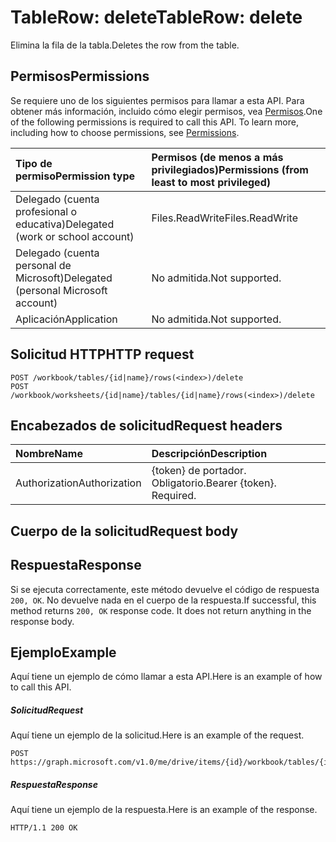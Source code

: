 # <a name="tablerow-delete"></a><span data-ttu-id="c4898-101">TableRow: delete</span><span class="sxs-lookup"><span data-stu-id="c4898-101">TableRow: delete</span></span>

<span data-ttu-id="c4898-102">Elimina la fila de la tabla.</span><span class="sxs-lookup"><span data-stu-id="c4898-102">Deletes the row from the table.</span></span>
## <a name="permissions"></a><span data-ttu-id="c4898-103">Permisos</span><span class="sxs-lookup"><span data-stu-id="c4898-103">Permissions</span></span>
<span data-ttu-id="c4898-p101">Se requiere uno de los siguientes permisos para llamar a esta API. Para obtener más información, incluido cómo elegir permisos, vea [Permisos](../../../concepts/permissions_reference.md).</span><span class="sxs-lookup"><span data-stu-id="c4898-p101">One of the following permissions is required to call this API. To learn more, including how to choose permissions, see [Permissions](../../../concepts/permissions_reference.md).</span></span>

|<span data-ttu-id="c4898-106">Tipo de permiso</span><span class="sxs-lookup"><span data-stu-id="c4898-106">Permission type</span></span>      | <span data-ttu-id="c4898-107">Permisos (de menos a más privilegiados)</span><span class="sxs-lookup"><span data-stu-id="c4898-107">Permissions (from least to most privileged)</span></span>              |
|:--------------------|:---------------------------------------------------------|
|<span data-ttu-id="c4898-108">Delegado (cuenta profesional o educativa)</span><span class="sxs-lookup"><span data-stu-id="c4898-108">Delegated (work or school account)</span></span> | <span data-ttu-id="c4898-109">Files.ReadWrite</span><span class="sxs-lookup"><span data-stu-id="c4898-109">Files.ReadWrite</span></span>    |
|<span data-ttu-id="c4898-110">Delegado (cuenta personal de Microsoft)</span><span class="sxs-lookup"><span data-stu-id="c4898-110">Delegated (personal Microsoft account)</span></span> | <span data-ttu-id="c4898-111">No admitida.</span><span class="sxs-lookup"><span data-stu-id="c4898-111">Not supported.</span></span>    |
|<span data-ttu-id="c4898-112">Aplicación</span><span class="sxs-lookup"><span data-stu-id="c4898-112">Application</span></span> | <span data-ttu-id="c4898-113">No admitida.</span><span class="sxs-lookup"><span data-stu-id="c4898-113">Not supported.</span></span> |

## <a name="http-request"></a><span data-ttu-id="c4898-114">Solicitud HTTP</span><span class="sxs-lookup"><span data-stu-id="c4898-114">HTTP request</span></span>
<!-- { "blockType": "ignored" } -->
```http
POST /workbook/tables/{id|name}/rows(<index>)/delete
POST /workbook/worksheets/{id|name}/tables/{id|name}/rows(<index>)/delete

```
## <a name="request-headers"></a><span data-ttu-id="c4898-115">Encabezados de solicitud</span><span class="sxs-lookup"><span data-stu-id="c4898-115">Request headers</span></span>
| <span data-ttu-id="c4898-116">Nombre</span><span class="sxs-lookup"><span data-stu-id="c4898-116">Name</span></span>       | <span data-ttu-id="c4898-117">Descripción</span><span class="sxs-lookup"><span data-stu-id="c4898-117">Description</span></span>|
|:---------------|:----------|
| <span data-ttu-id="c4898-118">Authorization</span><span class="sxs-lookup"><span data-stu-id="c4898-118">Authorization</span></span>  | <span data-ttu-id="c4898-p102">{token} de portador. Obligatorio.</span><span class="sxs-lookup"><span data-stu-id="c4898-p102">Bearer {token}. Required.</span></span> |

## <a name="request-body"></a><span data-ttu-id="c4898-121">Cuerpo de la solicitud</span><span class="sxs-lookup"><span data-stu-id="c4898-121">Request body</span></span>

## <a name="response"></a><span data-ttu-id="c4898-122">Respuesta</span><span class="sxs-lookup"><span data-stu-id="c4898-122">Response</span></span>

<span data-ttu-id="c4898-p103">Si se ejecuta correctamente, este método devuelve el código de respuesta `200, OK`. No devuelve nada en el cuerpo de la respuesta.</span><span class="sxs-lookup"><span data-stu-id="c4898-p103">If successful, this method returns `200, OK` response code. It does not return anything in the response body.</span></span>

## <a name="example"></a><span data-ttu-id="c4898-125">Ejemplo</span><span class="sxs-lookup"><span data-stu-id="c4898-125">Example</span></span>
<span data-ttu-id="c4898-126">Aquí tiene un ejemplo de cómo llamar a esta API.</span><span class="sxs-lookup"><span data-stu-id="c4898-126">Here is an example of how to call this API.</span></span>
##### <a name="request"></a><span data-ttu-id="c4898-127">Solicitud</span><span class="sxs-lookup"><span data-stu-id="c4898-127">Request</span></span>
<span data-ttu-id="c4898-128">Aquí tiene un ejemplo de la solicitud.</span><span class="sxs-lookup"><span data-stu-id="c4898-128">Here is an example of the request.</span></span>
<!-- {
  "blockType": "request",
  "name": "tablerow_delete"
}-->
```http
POST https://graph.microsoft.com/v1.0/me/drive/items/{id}/workbook/tables/{id|name}/rows(<index>)/delete
```

##### <a name="response"></a><span data-ttu-id="c4898-129">Respuesta</span><span class="sxs-lookup"><span data-stu-id="c4898-129">Response</span></span>
<span data-ttu-id="c4898-130">Aquí tiene un ejemplo de la respuesta.</span><span class="sxs-lookup"><span data-stu-id="c4898-130">Here is an example of the response.</span></span> 
<!-- {
  "blockType": "response",
  "truncated": true,
  "@odata.type": "microsoft.graph.none"
} -->
```http
HTTP/1.1 200 OK
```

<!-- uuid: 8fcb5dbc-d5aa-4681-8e31-b001d5168d79
2015-10-25 14:57:30 UTC -->
<!-- {
  "type": "#page.annotation",
  "description": "TableRow: delete",
  "keywords": "",
  "section": "documentation",
  "tocPath": ""
}-->